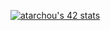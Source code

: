 [![atarchou's 42 stats](https://badge.mediaplus.ma/binary/atarchou)](https://github.com/oakoudad/badge42)
